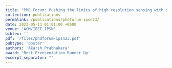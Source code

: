 ```yaml
---
title: "PhD Forum: Pushing the limits of high resolution sensing with single-chip mmWave radar"
collection: publications
permalink: /publications/phdforum-ipsn23/
date: 2023-05-11 01:01:00 +0500
venue: 'ACM/IEEE IPSN'
bibtex: ''
pdf: '/files/phdforum-ipsn23.pdf'
pubtype: 'poster'
authors: 'Akarsh Prabhakara'
award: 'Best Preesentation Runner Up'
excerpt_separator: ""
---
```

